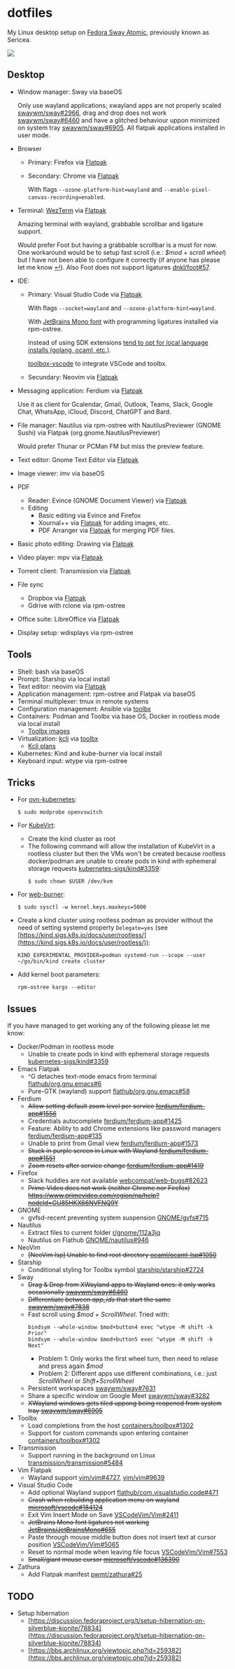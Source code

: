 # dotfiles

My Linux desktop setup on [Fedora Sway Atomic](https://fedoraproject.org/atomic-desktops/sway/), previously known as Sericea.

![](https://raw.githubusercontent.com/josecastillolema/dotfiles/master/img/screenshot.png)

## Desktop

 - Window manager: Sway via baseOS

   Only use wayland applications; xwayland apps are not properly scaled [swaywm/sway#2966](https://github.com/swaywm/sway/issues/2966), drag and drop does not work [swaywm/sway#6460](https://github.com/swaywm/sway/issues/6460) and have a glitched behaviour uppon minimized on system tray [swaywm/sway#6905](https://github.com/swaywm/sway/issues/6905).
   All flatpak applications installed in user mode.

 - Browser
     - Primary: Firefox via [Flatpak](https://flathub.org/apps/org.mozilla.firefox)
     - Secondary: Chrome via [Flatpak](https://flathub.org/apps/com.google.Chrome)

       With flags `--ozone-platform-hint=wayland` and `--enable-pixel-canvas-recording=enabled`.

  - Terminal: [WezTerm](https://wezfurlong.org/wezterm/) via [Flatpak](https://flathub.org/apps/org.wezfurlong.wezterm)

    Amazing terminal with wayland, grabbable scrollbar and ligature support.

    Would prefer Foot but having a grabbable scrollbar is a must for now. One workaround would be to setup fast scroll (i.e.: *$mod + scroll wheel*) but I have not been able to configure it correctly (if anyone has please let me know [&#8629;](#issues)). Also Foot does not support ligatures [dnkl/foot#57](https://codeberg.org/dnkl/foot/issues/57).

  - IDE:
     - Primary: Visual Studio Code via [Flatpak](https://flathub.org/apps/com.visualstudio.code)

       With flags `--socket=wayland` and `--ozone-platform-hint=wayland`.

       With [JetBrains Mono font](https://github.com/JetBrains/JetBrainsMono) with programming ligatures installed via rpm-ostree.

       Instead of using SDK extensions [tend to opt for local language installs (golang, ocaml, etc.)](https://josecastillolema.github.io/dev-inmutable-distros/).

       [toolbox-vscode](https://github.com/owtaylor/toolbox-vscode) to integrate VSCode and toolbx.

     - Secundary: Neovim via [Flatpak](https://flathub.org/es/apps/io.neovim.nvim)

 - Messaging application: Ferdium via [Flatpak](https://flathub.org/apps/org.ferdium.Ferdium)

   Use it as client for Gcalendar, Gmail, Outlook, Teams, Slack, Google Chat, WhatsApp, iCloud, Discord, ChatGPT and Bard.

 - File manager: Nautilus via rpm-ostree with NautilusPreviewer (GNOME Sushi) via Flatpak (org.gnome.NautilusPreviewer)

   Would prefer Thunar or PCMan FM but miss the preview feature.

 - Text editor: Gnome Text Editor via [Flatpak](https://flathub.org/apps/org.gnome.TextEditor)

 - Image viewer: imv via baseOS

 - PDF
    - Reader: Evince (GNOME Document Viewer) via [Flatpak](https://flathub.org/apps/org.gnome.Evince)
    - Editing
      - Basic editing via Evince and Firefox
      - Xournal++ via [Flatpak](https://flathub.org/apps/com.github.xournalpp.xournalpp) for adding images, etc.
      - PDF Arranger via [Flatpak](https://flathub.org/apps/com.github.jeromerobert.pdfarranger) for merging PDF files.

 - Basic photo editing: Drawing via [Flatpak](https://flathub.org/apps/com.github.maoschanz.drawing)

 - Video player: mpv via [Flatpak](https://flathub.org/apps/io.mpv.Mpv)

 - Torrent client: Transmission via [Flatpak](https://flathub.org/apps/com.transmissionbt.Transmission)

 - File sync
     - Dropbox via [Flatpak](https://flathub.org/apps/com.dropbox.Client)
     - Gdrive with rclone via rpm-ostree

 - Office suite: LibreOffice via [Flatpak](https://flathub.org/apps/org.libreoffice.LibreOffice)

 - Display setup: wdisplays via rpm-ostree

## Tools

 - Shell: bash via baseOS
 - Prompt: Starship via local install
 - Text editor: neovim via [Flatpak](https://flathub.org/es/apps/io.neovim.nvim)
 - Application management: rpm-ostree and Flatpak via baseOS
 - Terminal multiplexer: tmux in remote systems
 - Configuration management: Ansible via [toolbx](https://github.com/josecastillolema/toolbox-images/blob/main/fedora-toolbox-38/Containerfile#L16)
 - Containers: Podman and Toolbx via base OS, Docker in rootless mode via local install
   - [Toolbx images](https://github.com/josecastillolema/toolbox-images)
 - Virtualization: [kcli](https://kcli.readthedocs.io/en/latest/) via [toolbx](https://github.com/josecastillolema/toolbox-images/blob/main/fedora-toolbox-38/Containerfile#L19-L21)
   - [Kcli plans](https://github.com/josecastillolema/kcli-plans)
 - Kubernetes: Kind and kube-burner via local install
 - Keyboard input: wtype via rpm-ostree


## Tricks

 - For [ovn-kubernetes](https://github.com/ovn-org/ovn-kubernetes/):
    ```
    $ sudo modprobe openvswitch
    ```

 - For [KubeVirt](https://kubevirt.io/):
   - Create the kind cluster as root
   - The following command will allow the installation of KubeVirt in a rootless cluster but then the VMs won't be created because rootless docker/podman are unable to create pods in kind with ephemeral storage requests [kubernetes-sigs/kind#3359](https://github.com/kubernetes-sigs/kind/issues/3359):
      ```
      $ sudo chown $USER /dev/kvm
      ```

 - For [web-burner](https://github.com/redhat-performance/web-burner):
    ```
    $ sudo sysctl -w kernel.keys.maxkeys=5000
    ```

 - Create a kind cluster using rootless podman as provider without the need of setting systemd property `Delegate=yes` (see [https://kind.sigs.k8s.io/docs/user/rootless/](https://kind.sigs.k8s.io/docs/user/rootless/)):
    ```
    KIND_EXPERIMENTAL_PROVIDER=podman systemd-run --scope --user ~/go/bin/kind create cluster
    ```
 - Add kernel boot parameters:
    ```
    rpm-ostree kargs --editor
    ```

## Issues

If you have managed to get working any of the following please let me know:
 - Docker/Podman in rootless mode
   - Unable to create pods in kind with ephemeral storage requests [kubernetes-sigs/kind#3359](https://github.com/kubernetes-sigs/kind/issues/3359)
 - Emacs Flatpak
   - ^G detaches text-mode emacs from terminal [flathub/org.gnu.emacs#6](https://github.com/flathub/org.gnu.emacs/issues/6)
   - Pure-GTK (wayland) support [flathub/org.gnu.emacs#58](https://github.com/flathub/org.gnu.emacs/issues/58)
 - Ferdium
   - <s>Allow setting default zoom level per service [ferdium/ferdium-app#1556](https://github.com/ferdium/ferdium-app/issues/1556)</s>
   - Credentials autocomplete [ferdium/ferdium-app#1425](https://github.com/ferdium/ferdium-app/issues/1425)
   - Feature: Ability to add Chrome extensions like password managers [ferdium/ferdium-app#135](https://github.com/ferdium/ferdium-app/issues/135)
   - Unable to print from Gmail view [ferdium/ferdium-app#1573](https://github.com/ferdium/ferdium-app/issues/1573)
   - <s>Stuck in purple screen in Linux with Wayland [ferdium/ferdium-app#1551](https://github.com/ferdium/ferdium-app/issues/1551)</s>
   - <s>Zoom resets after service change [ferdium/ferdium-app#1419](https://github.com/ferdium/ferdium-app/issues/1419)</s>
 - Firefox
   - Slack huddles are not available [webcompat/web-bugs#82623](https://github.com/webcompat/web-bugs/issues/82623)
   - <s>Prime Video does not work (neither Chrome nor Firefox) https://www.primevideo.com/region/na/help?nodeId=GU85HKX66NVFNQ9Y</s>
 - GNOME
   - gvfsd-recent preventing system suspension [GNOME/gvfs#715](https://gitlab.gnome.org/GNOME/gvfs/-/issues/715)
 - Nautilus
   - Extract files to current folder [r/gnome/112a3jq](https://www.reddit.com/r/gnome/comments/112a3jq/extract_files_to_current_folder/)
   - Nautilus on Flathub [GNOME/nautilus#946](https://gitlab.gnome.org/GNOME/nautilus/-/issues/946)
 - NeoVim
   - <s>[NeoVim lsp] Unable to find root directory [ocaml/ocaml-lsp#1050](https://github.com/ocaml/ocaml-lsp/issues/1050)</s>
 - Starship
   - Conditional styling for Toolbx symbol [starship/starship#2724](https://github.com/starship/starship/issues/2724)
 - Sway
   - <s>Drag & Drop from XWayland apps to Wayland ones: it only works occasionally [swaywm/sway#6460](https://github.com/swaywm/sway/issues/6460)</s>
   - <s>Differentiate between *app_ids* that start the same [swaywm/sway#7838](https://github.com/swaywm/sway/issues/7838)</s>
   - Fast scroll using *$mod + ScrollWheel*. Tried with:
      ```
      bindsym --whole-window $mod+button4 exec "wtype -M shift -k Prior"
      bindsym --whole-window $mod+button5 exec "wtype -M shift -k Next"
      ```
       - Problem 1: Only works the first wheel turn, then need to relase and press again *$mod*
       - Problem 2: Different apps use different combinations, i.e.: just *ScrollWheel* or *Shift+ScrollWheel*
   - Persistent workspaces [swaywm/sway#7631](https://github.com/swaywm/sway/pull/7631)
   - Share a specific window on Google Meet [swaywm/sway#3282](https://github.com/swaywm/sway/issues/3282)
   - <s>XWayland windows gets tiled uppong being reopened from system tray [swaywm/sway#6905](https://github.com/swaywm/sway/issues/6905)</s>
 - Toolbx
   - Load completions from the host [containers/toolbox#1302](https://github.com/containers/toolbox/issues/1472)
   - Support for custom commands upon entering container [containers/toolbox#1302](https://github.com/containers/toolbox/issues/1302)
 - Transmission
   - Support running in the background on Linux [transmission/transmission#5484](https://github.com/transmission/transmission/issues/5484)
 - Vim Flatpak
   - Wayland support [vim/vim#4727](https://github.com/vim/vim/issues/4727), [vim/vim#9639](https://github.com/vim/vim/pull/9639)
 - Visual Studio Code
   - Add optional Wayland support [flathub/com.visualstudio.code#471](https://github.com/flathub/com.visualstudio.code/issues/471)
   - <s>Crash when rebuilding application menu on wayland [microsoft/vscode#184124](https://github.com/microsoft/vscode/issues/184124)</s>
   - Exit Vim Insert Mode on Save [VSCodeVim/Vim#2411](https://github.com/VSCodeVim/Vim/issues/2411)
   - <s>JetBrains Mono font ligatures not working [JetBrains/JetBrainsMono#655](https://github.com/JetBrains/JetBrainsMono/issues/655)</s>
   - Paste through mouse middle button does not insert text at cursor position [VSCodeVim/Vim#5065](https://github.com/VSCodeVim/Vim/issues/5065)
   - Reset to normal mode when leaving file focus [VSCodeVim/Vim#7553](https://github.com/VSCodeVim/Vim/issues/7553)
   - <s>Small/giant mouse cursor [microsoft/vscode#136390](https://github.com/microsoft/vscode/issues/136390)</s>
 - Zathura
   - Add Flatpak manifest [pwmt/zathura#25](https://git.pwmt.org/pwmt/zathura/-/merge_requests/25)

## TODO
 - Setup hibernation
    - [https://discussion.fedoraproject.org/t/setup-hibernation-on-silverblue-kionite/78834](https://discussion.fedoraproject.org/t/setup-hibernation-on-silverblue-kionite/78834)
    - [https://bbs.archlinux.org/viewtopic.php?id=259382](https://bbs.archlinux.org/viewtopic.php?id=259382)
